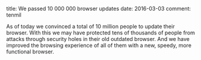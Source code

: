 title: We passed 10 000 000 browser updates
date: 2016-03-03
comment: tenmil

As of today we convinced a total of 10 million people to update their browser.
With this we may have protected tens of thousands of people from attacks through security holes in their old outdated browser.
And we have improved the browsing experience of all of them with a new, speedy, more functional browser.
